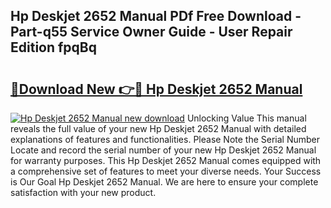 ## Hp Deskjet 2652 Manual PDf Free Download - Part-q55 Service Owner Guide - User Repair Edition fpqBq

# <h2><a href="http://bc32408.oget.top/?id=Hp+Deskjet+2652+Manual">🔗Download New 👉🔴 Hp Deskjet 2652 Manual</a></h2>

[![Hp Deskjet 2652 Manual new download](https://i.imgur.com/5g1atiW.png)](http://bc32408.oget.top/?id=Hp+Deskjet+2652+Manual)
Unlocking Value This manual reveals the full value of your new Hp Deskjet 2652 Manual with detailed explanations of features and functionalities. Please Note the Serial Number Locate and record the serial number of your new Hp Deskjet 2652 Manual for warranty purposes. This Hp Deskjet 2652 Manual comes equipped with a comprehensive set of features to meet your diverse needs. Your Success is Our Goal Hp Deskjet 2652 Manual. We are here to ensure your complete satisfaction with your new product.
